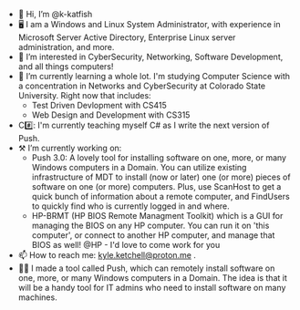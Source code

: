 - 👋 Hi, I’m @k-katfish
- 🖥️ I am a Windows and Linux System Administrator, with experience in Microsoft Server Active Directory, Enterprise Linux server administration, and more.
- 👀 I’m interested in CyberSecurity, Networking, Software Development, and all things computers!
- 🌱 I’m currently learning a whole lot. I'm studying Computer Science with a concentration in Networks and CyberSecurity at Colorado State University. Right now that includes:
  - Test Driven Devlopment with CS415
  - Web Design and Development with CS315
- C#️⃣: I'm currently teaching myself C# as I write the next version of Push.
- ⚒️ I’m currently working on:
  - Push 3.0: A lovely tool for installing software on one, more, or many Windows computers in a Domain. You can utilize existing infrastructure of MDT to install (now or later) one (or more) pieces of software on one (or more) computers. Plus, use ScanHost to get a quick bunch of information about a remote computer, and FindUsers to quickly find who is currently logged in and where.
  - HP-BRMT (HP BIOS Remote Managment Toolkit) which is a GUI for managing the BIOS on any HP computer. You can run it on 'this computer', or connect to another HP computer, and manage that BIOS as well! @HP - I'd love to come work for you
- 📫 How to reach me: kyle.ketchell@proton.me .
- 👨‍💻 I made a tool called Push, which can remotely install software on one, more, or many Windows computers in a Domain. The idea is that it will be a handy tool for IT admins who need to install software on many machines.
